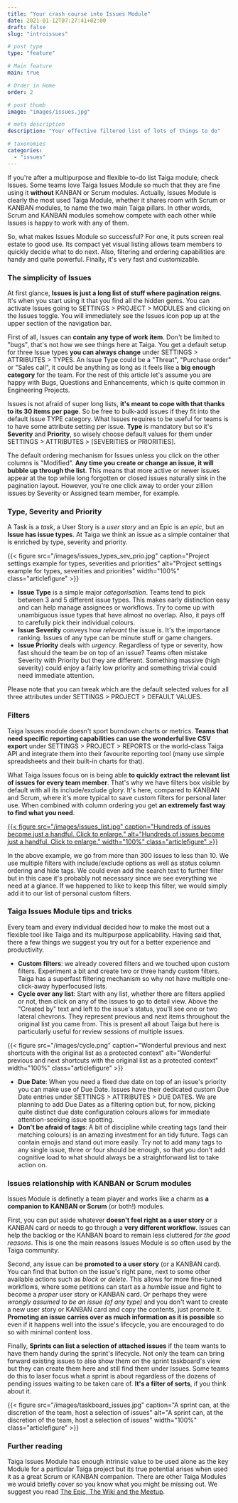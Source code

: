 ```yaml
---
title: "Your crash course into Issues Module"
date: 2021-01-12T07:27:41+02:00
draft: false
slug: "introissues"

# post type
type: "feature"

# Main feature
main: true

# Order in Home
order: 2

# post thumb
image: "images/issues.jpg"

# meta description
description: "Your effective filtered list of lots of things to do"

# taxonomies
categories:
  - "issues"
---
```


If you're after a multipurpose and flexible to-do list Taiga module, check Issues. Some teams love Taiga Issues Module so much that they are fine using it **without** KANBAN or Scrum modules. Actually, Issues Module is clearly the most used Taiga Module, whether it shares room with Scrum or KANBAN modules, to name the two main Taiga pillars. In other words, Scrum and KANBAN modules somehow compete with each other while Issues is happy to work with any of them.

So, what makes Issues Module so successful? For one, it puts screen real estate to good use. Its compact yet visual listing allows team members to quickly decide what to do next. Also, filtering and ordering capabilities are handy and quite powerful. Finally, it's very fast and customizable. 

### The simplicity of Issues

At first glance, **Issues is just a long list of stuff where pagination reigns**. It's when you start using it that you find all the hidden gems. You can activate Issues going to SETTINGS > PROJECT > MODULES and clicking on the Issues toggle. You will immediately see the Issues icon pop up at the upper section of the navigation bar. 

First of all, Issues can **contain any type of work item**. Don't be limited to "bugs", that's not how we see things here at Taiga. You get a default setup for three Issue types **you can always change** under SETTINGS > ATTRIBUTES > TYPES. An Issue Type could be a "Threat", "Purchase order" or "Sales call", it could be anything as long as it feels like a **big enough category** for the team. For the rest of this article let's assume you are happy with Bugs, Questions and Enhancements, which is quite common in Engineering Projects.

Issues is not afraid of super long lists, **it's meant to cope with that thanks to its 30 items per page**. So be free to bulk-add issues if they fit into the default Issue TYPE category. What Issues requires to be useful for teams is to have some attribute setting per issue. **Type** is mandatory but so it's **Severity** and **Priority**, so wisely choose default values for them under SETTINGS > ATTRIBUTES > [SEVERITIES or PRIORITIES].

The default ordering mechanism for Issues unless you click on the other columns is "Modified". **Any time you create or change an issue, it will bubble up through the list**. This means that more active or newer issues appear at the top while long forgotten or closed issues naturally sink in the pagination layout. However, you're one click away to order your zillion issues by Severity or Assigned team member, for example.

### Type, Severity and Priority

A Task is a *task*, a User Story is a *user story* and an Epic is an *epic*, but an **Issue has issue types**. At Taiga we think an issue as a simple container that is enriched by type, severity and priority. 

{{< figure src="/images/issues_types_sev_prio.jpg" caption="Project settings example for types, severities and priorities" alt="Project settings example for types, severities and priorities" width="100%" class="articlefigure" >}}


- **Issue Type** is a simple major *categorisation*. Teams tend to pick between 3 and 5 different issue types. This makes early distinction easy and can help manage assignees or workflows. Try to come up with unambiguous issue types that have almost no overlap. Also, it pays off to carefully pick their individual colours.
- **Issue Severity** conveys how *relevant* the issue is. It's the importance ranking. Issues of any type can be minute stuff or game changers. 
- **Issue Priority** deals with *urgency*. Regardless of type or severity, how fast should the team be on top of an issue? Teams often mistake Severity with Priority but they are different. Something massive (high severity) could enjoy a fairly low priority and something trivial could need immediate attention.

Please note that you can tweak which are the default selected values for all three attributes under SETTINGS > PROJECT > DEFAULT VALUES.

### Filters

Taiga Issues module doesn't sport burndown charts or metrics. **Teams that need specific reporting capabilities can use the wonderful live CSV export** under SETTINGS > PROJECT > REPORTS or the world-class Taiga API and integrate them into their favourite reporting tool (many use simple spreadsheets and their built-in charts for that).

What Taiga Issues focus on is being able **to quickly extract the relevant list of issues for every team member**. That's why we have filters box visible by default with all its include/exclude glory. It's here, compared to KANBAN and Scrum, where it's more typical to save custom filters for personal later use. When combined with column ordering you get **an extremely fast way to find what you need**.

[{{< figure src="/images/issues_list.jpg" caption="Hundreds of issues become just a handful. Click to enlarge." alt="Hundreds of issues become just a handful. Click to enlarge." width="100%" class="articlefigure" >}}](/images/issues_list.jpg)

In the above example, we go from more than 300 issues to less than 10. We use multiple filters with include/exclude options as well as status column ordering and hide tags. We could even add the search text to further filter but in this case it's probably not necessary since we see everything we need at a glance. If we happened to like to keep this filter, we would simply add it to our list of personal custom filters.


### Taiga Issues Module tips and tricks

Every team and every individual decided how to make the most out a flexible tool like Taiga and its multipurpose applicability. Having said that, there a few things we suggest you try out for a better experience and productivity.

- **Custom filters**: we already covered filters and we touched upon custom filters. Experiment a bit and create two or three handy custom filters. Taiga has a superfast filtering mechanism so why not have multiple one-click-away hyperfocused lists.
- **Cycle over any list**: Start with any list, whether there are filters applied or not, then click on any of the issues to go to detail view. Above the "Created by" text and left to the issue's status, you'll see one or two lateral chevrons. They represent previous and next items throughout the original list you came from. This is present all about Taiga but here is particularly useful for review sessions of multiple issues.

{{< figure src="/images/cycle.png" caption="Wonderful previous and next shortcuts with the original list as a protected context" alt="Wonderful previous and next shortcuts with the original list as a protected context" width="100%" class="articlefigure" >}}

- **Due Date**: When you need a fixed due date on top of an issue's priority you can make use of Due Date. Issues have their dedicated custom Due Date entries under SETTINGS > ATTRIBUTES > DUE DATES. We are planning to add Due Dates as a filtering option but, for now, picking quite distinct due date configuration colours allows for immediate attention-seeking issue spotting.
- **Don't be afraid of tags**: A bit of discipline while creating tags (and their matching colours) is an amazing investment for an tidy future. Tags can contain emojis and stand out more easily. Try not to add many tags to any single issue, three or four should be enough, so that you don't add cognitive load to what should always be a straightforward list to take action on.


### Issues relationship with KANBAN or Scrum modules

Issues Module is definetly a team player and works like a charm as **a companion to KANBAN or Scrum** (or both!) modules.

First, you can put aside whatever **doesn't feel right as a user story** or a KANBAN card or needs to go through a **very different workflow**. Issues can help the backlog or the KANBAN board to remain less cluttered *for the good reasons*. This is one the main reasons Issues Module is so often used by the Taiga community.

Second, any issue can be **promoted to a user story** (or a KANBAN card). You can find that button on the issue's right pane, next to some other available actions such as *block* or *delete*. This allows for more fine-tuned workflows, where some petitions can start as a *humble* issue and fight to become a *proper* user story or KANBAN card. Or perhaps they were *wrongly assumed to be an issue (of any type)* and you don't want to create a new user story or KANBAN card and copy the contents, just promote it. **Promoting an issue carries over as much information as it is possible** so even if it happens well into the issue's lifecycle, you are encouraged to do so with minimal content loss.

Finally, **Sprints can list a selection of attached issues** if the team wants to have them handy during the sprint's lifecycle. Not only the team can bring forward existing issues to also show them on the sprint taskboard's view but they can create them here and still find them under Issues. Some teams do this to laser focus what a sprint is about regardless of the dozens of pending issues waiting to be taken care of. **It's a filter of sorts**, if you think about it. 

{{< figure src="/images/taskboard_issues.jpg" caption="A sprint can, at the discretion of the team, host a selection of issues" alt="A sprint can, at the discretion of the team, host a selection of issues" width="100%" class="articlefigure" >}}

### Further reading

Taiga Issues Module has enough intrinsic value to be used alone as the key Module for a particular Taiga project but its true potential arises when used it as a great Scrum or KANBAN companion. There are other Taiga Modules we would briefly cover so you know what you might be missing out. We suggest you read [The Epic, The Wiki and the Meetup](/kaka).

